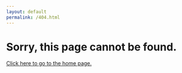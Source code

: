 ```yaml
---  
layout: default
permalink: /404.html
---  
```

# Sorry, this page cannot be found.
[Click here to go to the home page.]()